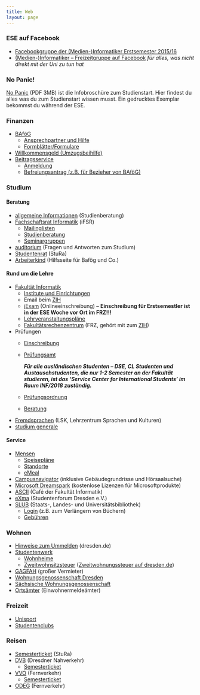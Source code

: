 ```yaml
---
title: Web
layout: page
---
```


### ESE auf Facebook

*   [Facebookgruppe der (Medien-)Informatiker Erstsemester 2015/16](https://www.facebook.com/groups/TUDInf2015/ "Facebookgruppe")
*   [(Medien-)Informatiker – Freizeitgruppe auf Facebook](https://www.facebook.com/groups/TUDInfFreizeit/ "Facebook-Freizeitgruppe") _für alles, was nicht direkt mit der Uni zu tun hat_

### No Panic!

[No Panic](http://ese.ifsr.de/2015/nopanic2015.pdf) (PDF 3MB) ist die Infobroschüre zum Studienstart. Hier findest du alles was du zum Studienstart wissen musst. Ein gedrucktes Exemplar bekommst du während der ESE.

### Finanzen

*   [BAföG](http://das-neue-bafög.de "Das Neue BAföG")
    *   [Ansprechpartner und Hilfe](http://www.studentenwerk-dresden.de/finanzierung/ "Studentenwerk")
    *   [Formblätter/Formulare](http://www.das-neue-bafoeg.de/de/432.php "Formblätter bzgl. BAföG")
*   [Willkommensgeld (Umzugsbeihilfe)](http://www.studentenwerk-dresden.de/wohnen/umzugsbeihilfe.html "Umzugsbeihilfeinfo beim Studentenwerk")
*   [Beitragsservice](http://www.rundfunkbeitrag.de "Rundfunkbeitrag Startseite")
    *   [Anmeldung](https://www.rundfunkbeitrag.de/formulare/buergerinnen_und_buerger/anmelden/index_ger.html "Beitragsservice")
    *   [Befreiungsantrag (z.B. für Bezieher von BAföG)](https://www.rundfunkbeitrag.de/anmelden_und_aendern/antrag_auf_befreiung/ "Rundfunkbeitrag Befreiungsantrag")

### Studium

#### Beratung

*   [allgemeine Informationen](http://tu-dresden.de/studium/beratung/zentrale_studienberatung/studienanfaenger "Zentrale Studienberatung") (Studienberatung)
*   [Fachschaftsrat Informatik](http://www.ifsr.de/ "Fachschaftsrat Informatik") (iFSR)
    *   [Mailinglisten](http://www.ifsr.de/studium:mailinglisten "Mailinglisten des iFSR")
    *   [Studienberatung](http://www.ifsr.de/studium:studienberatung "Studienberatung des iFSR")
    *   [Seminargruppen](https://www.ifsr.de/studium:seminargruppen "Seminargruppen")
*   [auditorium](http://auditorium.inf.tu-dresden.de/ "Auditorium") (Fragen und Antworten zum Studium)
*   [Studentenrat](http://www.stura.tu-dresden.de) (StuRa)
*   [Arbeiterkind](http://www.arbeiterkind.de/ "Arbeiterkind") (Hilfsseite für Bafög und Co.)

#### Rund um die Lehre

*   [Fakultät Informatik](http://www.inf.tu-dresden.de/ "Fakultät Informatik Startseite")
    *   [Institute und Einrichtungen](http://www.inf.tu-dresden.de/index.php?node_id=37&ln=de "Institute und Einrichtungen der Fakultät Informatik")
    *   Email beim [ZIH](https://mail.zih.tu-dresden.de/ "Email Login beim ZIH")
    *   [jExam](http://jexam.inf.tu-dresden.de/ "Onlineeinschreibung") (Onlineeinschreibung) – **Einschreibung für Erstsemestler ist in der ESE Woche vor Ort im FRZ!!!**
    *   [Lehrveranstaltungspläne](http://www.inf.tu-dresden.de/index.php?node_id=423&ln=de "Lehrveranstaltungen der Fakultät Informatik")
    *   [Fakultätsrechenzentrum](http://www.inf.tu-dresden.de/portal.php?node_id=1981&ln=de&group=18 "FRZ") (FRZ, gehört mit zum [ZIH](http://tu-dresden.de/die_tu_dresden/zentrale_einrichtungen/zih "Zentrum für Informationsdienste und Hochleistungsrechnen"))
*   Prüfungen
    *   [Einschreibung](http://www.inf.tu-dresden.de/index.php?node_id=905&ln=de#a1.1.)
    *   [Prüfungsamt](http://www.inf.tu-dresden.de/index.php?node_id=876&ln=de)

        _**Für alle ausländischen Studenten – DSE, CL Studenten und Austauschstudenten, die nur 1-2 Semester an der Fakultät studieren, ist das ‘Service Center for International Students’ im Raum INF/2018 zuständig.**_

    *   [Prüfungsordnung](http://www.inf.tu-dresden.de/index.php?node_id=2717&ln=de)
    *   [Beratung](http://www.ifsr.de/studium:studienberatung)
*   [Fremdsprachen](http://tu-dresden.de/die_tu_dresden/zentrale_einrichtungen/lsk "LSK Seite") (LSK, Lehrzentrum Sprachen und Kulturen)
*   [studium generale](http://integrale.de)

#### Service

*   [Mensen](http://www.studentenwerk-dresden.de/mensen/ "Studentenwerk Mensen")
    *   [Speisepläne](http://www.studentenwerk-dresden.de/mensen/speiseplan/ "Studentenwerk Speisepläne")
    *   [Standorte](http://www.studentenwerk-dresden.de/mensen/mensen_cafeterien.html "Studentenwerk Mensen Orte")
    *   [eMeal](http://www.studentenwerk-dresden.de/mensen/emeal.html "Studentenwerk eMeal")
*   [Campusnavigator](http://navigator.tu-dresden.de/) (inklusive Gebäudegrundrisse und Hörsaalsuche)
*   [Microsoft Dreamspark](http://www.inf.tu-dresden.de/index.php?node_id=2023&ln=de "Infos zu Microsoft Dreamspark der Fakultät Informatik") (kostenlose Lizenzen für Microsoftprodukte)
*   [ASCII](http://www.ascii-dresden.de/) (Café der Fakultät Informatik)
*   [eXma](http://exmatrikulationsamt.de) (Studentenforum Dresden e.V.)
*   [SLUB](http://www.slub-dresden.de/) (Staats-, Landes- und Universitätsbibliothek)
    *   [Login](https://webopac.slub-dresden.de/libero/WebOpac.cls?login=member) (z.B. zum Verlängern von Büchern)
    *   [Gebühren](http://www.slub-dresden.de/service/gebuehren-entgelte/)

### Wohnen

*   [Hinweise zum Ummelden](https://www.dresden.de/de/rathaus/dienstleistungen/wohnsitz_meldung_d115.php "Hinweise zum Wohnsitzwechsel der Stadt Dresden") (dresden.de)
*   [Studentenwerk](http://www.studentenwerk-dresden.de/wohnen/)
    *   [Wohnheime](http://www.studentenwerk-dresden.de/wohnen/wohnheimkatalog/)
    *   [Zweitwohnsitzsteuer](http://www.studentenwerk-dresden.de/wohnen/umzugsbeihilfe.html) ([Zweitwohnungssteuer auf dresden.de](http://www.dresden.de/de/02/or/anliegen/c_zweitwohnungssteuer.php))
*   [GAGFAH](http://www.gagfah.de/) (großer Vermieter)
*   [Wohnungsgenossenschaft Dresden](http://www.wgs-dresden.de/)
*   [Sächsische Wohnungsgenossenschaft](http://www.swg-dresden.de/)
*   [Ortsämter](http://www.dresden.de/de/rathaus/ortsaemter.php) (Einwohnermeldeämter)

### Freizeit

*   [Unisport](http://www.usz.tu-dresden.de/)
*   [Studentenclubs](http://www.studentenwerk-dresden.de/kultur/studentenclubs.html)

### Reisen

*   [Semesterticket](http://www.stura.tu-dresden.de/semesterticket) (StuRa)
*   [DVB](http://www.dvb.de) (Dresdner Nahverkehr)
    *   [Semesterticket](https://www.dvb.de/de-de/tickets/schueler-studenten/studenten/ "Regeln des DVB zum Semesterticket")
*   [VVO](http://www.vvo-online.de/) (Fernverkehr)
    *   [Semesterticket](https://www.vvo-online.de/de/tarif-tickets/sondertickets/semesterticket-153.cshtml "Regeln des VVO zum Semesterticket")
*   [ODEG](http://www.odeg.info/) (Fernverkehr)
